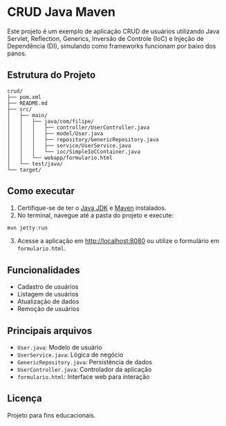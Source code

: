 # CRUD Java Maven

Este projeto é um exemplo de aplicação CRUD de usuários utilizando Java Servlet, Reflection, Generics, Inversão de Controle (IoC) e Injeção de Dependência (DI), simulando como frameworks funcionam por baixo dos panos.

## Estrutura do Projeto

```
crud/
├── pom.xml
├── README.md
├── src/
│   ├── main/
│   │   ├── java/com/filipe/
│   │   │   ├── controller/UserController.java
│   │   │   ├── model/User.java
│   │   │   ├── repository/GenericRepository.java
│   │   │   ├── service/UserService.java
│   │   │   └── ioc/SimpleIoCContainer.java
│   │   └── webapp/formulario.html
│   └── test/java/
└── target/
```

## Como executar

1. Certifique-se de ter o [Java JDK](https://www.oracle.com/java/technologies/downloads/) e [Maven](https://maven.apache.org/download.cgi) instalados.
2. No terminal, navegue até a pasta do projeto e execute:

```powershell
mvn jetty:run
```

3. Acesse a aplicação em [http://localhost:8080](http://localhost:8080) ou utilize o formulário em `formulario.html`.

## Funcionalidades
- Cadastro de usuários
- Listagem de usuários
- Atualização de dados
- Remoção de usuários

## Principais arquivos
- `User.java`: Modelo de usuário
- `UserService.java`: Lógica de negócio
- `GenericRepository.java`: Persistência de dados
- `UserController.java`: Controlador da aplicação
- `formulario.html`: Interface web para interação

## Licença
Projeto para fins educacionais.
